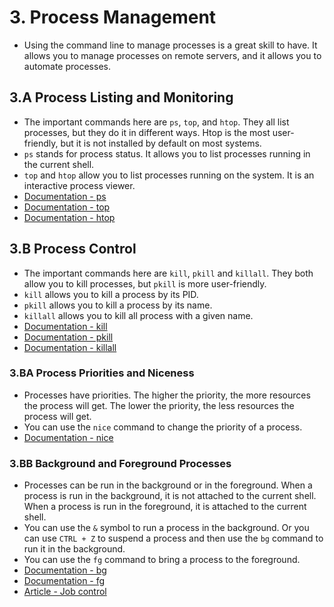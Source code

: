 # 3. Process Management

- Using the command line to manage processes is a great skill to have. It allows
  you to manage processes on remote servers, and it allows you to automate
  processes.

## 3.A Process Listing and Monitoring

- The important commands here are `ps`, `top`, and `htop`. They all list
  processes, but they do it in different ways. Htop is the most user-friendly,
  but it is not installed by default on most systems.
- `ps` stands for process status. It allows you to list processes running in the
  current shell.
- `top` and `htop` allow you to list processes running on the system. It is an
  interactive process viewer.
- [Documentation - ps](https://manpages.org/ps)
- [Documentation - top](https://manpages.org/top)
- [Documentation - htop](https://manpages.org/htop)

## 3.B Process Control

- The important commands here are `kill`, `pkill` and `killall`. They both allow
  you to kill processes, but `pkill` is more user-friendly.
- `kill` allows you to kill a process by its PID.
- `pkill` allows you to kill a process by its name.
- `killall` allows you to kill all process with a given name.
- [Documentation - kill](https://manpages.org/kill)
- [Documentation - pkill](https://manpages.org/pkill)
- [Documentation - killall](https://manpages.org/killall)

### 3.BA Process Priorities and Niceness

- Processes have priorities. The higher the priority, the more resources the
  process will get. The lower the priority, the less resources the process will
  get.
- You can use the `nice` command to change the priority of a process.
- [Documentation - nice](https://manpages.org/nice)

### 3.BB Background and Foreground Processes

- Processes can be run in the background or in the foreground. When a process is
  run in the background, it is not attached to the current shell. When a process
  is run in the foreground, it is attached to the current shell.
- You can use the `&` symbol to run a process in the background. Or you can
  use `CTRL + Z` to suspend a process and then use the `bg` command to run it in
  the background.
- You can use the `fg` command to bring a process to the foreground.
- [Documentation - bg](https://manpages.org/bg)
- [Documentation - fg](https://manpages.org/fg)
- [Article - Job control](https://en.wikipedia.org/wiki/Job_control_(Unix))